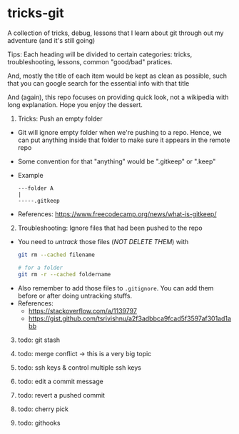 # tricks-git
A collection of tricks, debug, lessons that I learn about git through out my adventure (and it's still going)

Tips: Each heading will be divided to certain categories: tricks, troubleshooting, lessons, common "good/bad" pratices.

And, mostly the title of each item would be kept as clean as possible, such that you can google search for the essential info with that title

And (again), this repo focuses on providing quick look, not a wikipedia with long explanation. Hope you enjoy the dessert.

1. Tricks: Push an empty folder
- Git will ignore empty folder when we're pushing to a repo. Hence, we can put anything inside that folder to make sure it appears in the remote repo
- Some convention for that "anything" would be ".gitkeep" or ".keep"
- Example

    ```
    ---folder A
    |
    -----.gitkeep
    ```
- References: https://www.freecodecamp.org/news/what-is-gitkeep/

2. Troubleshooting: Ignore files that had been pushed to the repo
- You need to *untrack* those files (*NOT DELETE THEM*) with 
    ```bash
    git rm --cached filename

    # for a folder
    git rm -r --cached foldername
    ```
- Also remember to add those files to `.gitignore`. You can add them before or after doing untracking stuffs. 
- References: 
    - https://stackoverflow.com/a/1139797 
    - https://gist.github.com/tsrivishnu/a2f3adbbca9fcad5f3597af301ad1abb

3. todo: git stash

4. todo: merge conflict -> this is a very big topic

5. todo: ssh keys & control multiple ssh keys

6. todo: edit a commit message

7. todo: revert a pushed commit

8. todo: cherry pick

9. todo: githooks